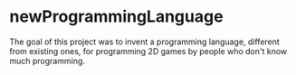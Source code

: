 # newProgrammingLanguage
The goal of this project was to invent a programming language, different from existing ones, for programming 2D games by people who don't know much programming.
